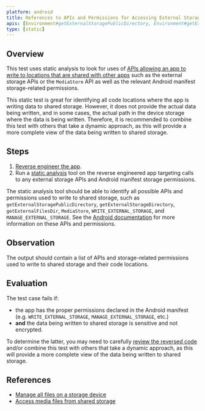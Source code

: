 ```yaml
---
platform: android
title: References to APIs and Permissions for Accessing External Storage
apis: [Environment#getExternalStoragePublicDirectory, Environment#getExternalStorageDirectory, Environment#getExternalFilesDir, Environment#getExternalCacheDir, MediaStore, WRITE_EXTERNAL_STORAGE, MANAGE_EXTERNAL_STORAGE]
type: [static]
---
```


## Overview

This test uses static analysis to look for uses of [APIs allowing an app to write to locations that are shared with other apps](../../../../../Document/0x05d-Testing-Data-Storage.md#external-storage) such as the external storage APIs or the `MediaStore` API as well as the relevant Android manifest storage-related permissions.

This static test is great for identifying all code locations where the app is writing data to shared storage. However, it does not provide the actual data being written, and in some cases, the actual path in the device storage where the data is being written. Therefore, it is recommended to combine this test with others that take a dynamic approach, as this will provide a more complete view of the data being written to shared storage.

## Steps

1. [Reverse engineer the app](/MASTG/techniques/android/MASTG-TECH-0017).
2. Run a [static analysis](/MASTG/techniques/android/MASTG-TECH-0014) tool on the reverse engineered app targeting calls to any external storage APIs and Android manifest storage permissions.

The static analysis tool should be able to identify all possible APIs and permissions used to write to shared storage, such as `getExternalStoragePublicDirectory`, `getExternalStorageDirectory`, `getExternalFilesDir`, `MediaStore`, `WRITE_EXTERNAL_STORAGE`, and `MANAGE_EXTERNAL_STORAGE`. See the [Android documentation](https://developer.android.com/training/data-storage/shared) for more information on these APIs and permissions.

## Observation

The output should contain a list of APIs and storage-related permissions used to write to shared storage and their code locations.

## Evaluation

The test case fails if:

- the app has the proper permissions declared in the Android manifest (e.g. `WRITE_EXTERNAL_STORAGE`, `MANAGE_EXTERNAL_STORAGE`, etc.)
- **and** the data being written to shared storage is sensitive and not encrypted.

To determine the latter, you may need to carefully [review the reversed code](/MASTG/techniques/android/MASTG-TECH-0023) and/or combine this test with others that take a dynamic approach, as this will provide a more complete view of the data being written to shared storage.

## References

- [Manage all files on a storage device](https://developer.android.com/training/data-storage/manage-all-files)
- [Access media files from shared storage](https://developer.android.com/training/data-storage/shared/media)
